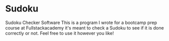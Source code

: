 # Sudoku
Sudoku Checker Software
This is a program I wrote for a bootcamp prep course at Fullstackacademy it's meant to check a Sudoku to see if it is done correctly or not.
Feel free to use it however you like!
